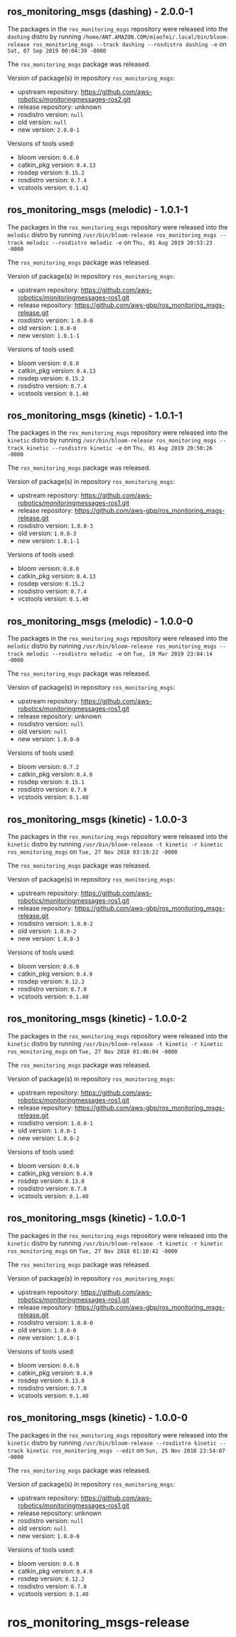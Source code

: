 ## ros_monitoring_msgs (dashing) - 2.0.0-1

The packages in the `ros_monitoring_msgs` repository were released into the `dashing` distro by running `/home/ANT.AMAZON.COM/miaofei/.local/bin/bloom-release ros_monitoring_msgs --track dashing --rosdistro dashing -e` on `Sat, 07 Sep 2019 00:04:39 -0000`

The `ros_monitoring_msgs` package was released.

Version of package(s) in repository `ros_monitoring_msgs`:

- upstream repository: https://github.com/aws-robotics/monitoringmessages-ros2.git
- release repository: unknown
- rosdistro version: `null`
- old version: `null`
- new version: `2.0.0-1`

Versions of tools used:

- bloom version: `0.8.0`
- catkin_pkg version: `0.4.13`
- rosdep version: `0.15.2`
- rosdistro version: `0.7.4`
- vcstools version: `0.1.42`


## ros_monitoring_msgs (melodic) - 1.0.1-1

The packages in the `ros_monitoring_msgs` repository were released into the `melodic` distro by running `/usr/bin/bloom-release ros_monitoring_msgs --track melodic --rosdistro melodic -e` on `Thu, 01 Aug 2019 20:53:23 -0000`

The `ros_monitoring_msgs` package was released.

Version of package(s) in repository `ros_monitoring_msgs`:

- upstream repository: https://github.com/aws-robotics/monitoringmessages-ros1.git
- release repository: https://github.com/aws-gbp/ros_monitoring_msgs-release.git
- rosdistro version: `1.0.0-0`
- old version: `1.0.0-0`
- new version: `1.0.1-1`

Versions of tools used:

- bloom version: `0.8.0`
- catkin_pkg version: `0.4.13`
- rosdep version: `0.15.2`
- rosdistro version: `0.7.4`
- vcstools version: `0.1.40`


## ros_monitoring_msgs (kinetic) - 1.0.1-1

The packages in the `ros_monitoring_msgs` repository were released into the `kinetic` distro by running `/usr/bin/bloom-release ros_monitoring_msgs --track kinetic --rosdistro kinetic -e` on `Thu, 01 Aug 2019 20:50:26 -0000`

The `ros_monitoring_msgs` package was released.

Version of package(s) in repository `ros_monitoring_msgs`:

- upstream repository: https://github.com/aws-robotics/monitoringmessages-ros1.git
- release repository: https://github.com/aws-gbp/ros_monitoring_msgs-release.git
- rosdistro version: `1.0.0-3`
- old version: `1.0.0-3`
- new version: `1.0.1-1`

Versions of tools used:

- bloom version: `0.8.0`
- catkin_pkg version: `0.4.13`
- rosdep version: `0.15.2`
- rosdistro version: `0.7.4`
- vcstools version: `0.1.40`


## ros_monitoring_msgs (melodic) - 1.0.0-0

The packages in the `ros_monitoring_msgs` repository were released into the `melodic` distro by running `/usr/bin/bloom-release ros_monitoring_msgs --track melodic --rosdistro melodic -e` on `Tue, 19 Mar 2019 23:04:14 -0000`

The `ros_monitoring_msgs` package was released.

Version of package(s) in repository `ros_monitoring_msgs`:

- upstream repository: https://github.com/aws-robotics/monitoringmessages-ros1.git
- release repository: unknown
- rosdistro version: `null`
- old version: `null`
- new version: `1.0.0-0`

Versions of tools used:

- bloom version: `0.7.2`
- catkin_pkg version: `0.4.9`
- rosdep version: `0.15.1`
- rosdistro version: `0.7.0`
- vcstools version: `0.1.40`


## ros_monitoring_msgs (kinetic) - 1.0.0-3

The packages in the `ros_monitoring_msgs` repository were released into the `kinetic` distro by running `/usr/bin/bloom-release -t kinetic -r kinetic ros_monitoring_msgs` on `Tue, 27 Nov 2018 03:19:22 -0000`

The `ros_monitoring_msgs` package was released.

Version of package(s) in repository `ros_monitoring_msgs`:

- upstream repository: https://github.com/aws-robotics/monitoringmessages-ros1.git
- release repository: https://github.com/aws-gbp/ros_monitoring_msgs-release.git
- rosdistro version: `1.0.0-2`
- old version: `1.0.0-2`
- new version: `1.0.0-3`

Versions of tools used:

- bloom version: `0.6.9`
- catkin_pkg version: `0.4.9`
- rosdep version: `0.12.2`
- rosdistro version: `0.7.0`
- vcstools version: `0.1.40`


## ros_monitoring_msgs (kinetic) - 1.0.0-2

The packages in the `ros_monitoring_msgs` repository were released into the `kinetic` distro by running `/usr/bin/bloom-release -t kinetic -r kinetic ros_monitoring_msgs` on `Tue, 27 Nov 2018 01:46:04 -0000`

The `ros_monitoring_msgs` package was released.

Version of package(s) in repository `ros_monitoring_msgs`:

- upstream repository: https://github.com/aws-robotics/monitoringmessages-ros1.git
- release repository: https://github.com/aws-gbp/ros_monitoring_msgs-release.git
- rosdistro version: `1.0.0-1`
- old version: `1.0.0-1`
- new version: `1.0.0-2`

Versions of tools used:

- bloom version: `0.6.9`
- catkin_pkg version: `0.4.9`
- rosdep version: `0.13.0`
- rosdistro version: `0.7.0`
- vcstools version: `0.1.40`


## ros_monitoring_msgs (kinetic) - 1.0.0-1

The packages in the `ros_monitoring_msgs` repository were released into the `kinetic` distro by running `/usr/bin/bloom-release -t kinetic -r kinetic ros_monitoring_msgs` on `Tue, 27 Nov 2018 01:10:42 -0000`

The `ros_monitoring_msgs` package was released.

Version of package(s) in repository `ros_monitoring_msgs`:

- upstream repository: https://github.com/aws-robotics/monitoringmessages-ros1.git
- release repository: https://github.com/aws-gbp/ros_monitoring_msgs-release.git
- rosdistro version: `1.0.0-0`
- old version: `1.0.0-0`
- new version: `1.0.0-1`

Versions of tools used:

- bloom version: `0.6.9`
- catkin_pkg version: `0.4.9`
- rosdep version: `0.13.0`
- rosdistro version: `0.7.0`
- vcstools version: `0.1.40`


## ros_monitoring_msgs (kinetic) - 1.0.0-0

The packages in the `ros_monitoring_msgs` repository were released into the `kinetic` distro by running `/usr/bin/bloom-release --rosdistro kinetic --track kinetic ros_monitoring_msgs --edit` on `Sun, 25 Nov 2018 23:54:07 -0000`

The `ros_monitoring_msgs` package was released.

Version of package(s) in repository `ros_monitoring_msgs`:

- upstream repository: https://github.com/aws-robotics/monitoringmessages-ros1.git
- release repository: unknown
- rosdistro version: `null`
- old version: `null`
- new version: `1.0.0-0`

Versions of tools used:

- bloom version: `0.6.9`
- catkin_pkg version: `0.4.9`
- rosdep version: `0.12.2`
- rosdistro version: `0.7.0`
- vcstools version: `0.1.40`


# ros_monitoring_msgs-release
